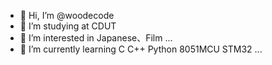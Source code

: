 - 👋 Hi, I’m @woodecode
- 📖 I’m studying at CDUT
- 👀 I’m interested in Japanese、Film ...
- 🌱 I’m currently learning C C++ Python 8051MCU STM32 ...

<!---
woodecode/woodecode is a ✨ special ✨ repository because its `README.md` (this file) appears on your GitHub profile.
You can click the Preview link to take a look at your changes.
--->
